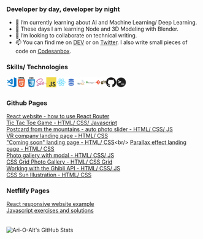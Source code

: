 ### Developer by day, developer by night


- 🔭 I’m currently learning about AI and Machine Learning/ Deep Learning.
- 🌱 These days I am learning Node and 3D Modeling with Blender.
- 👯 I’m looking to collaborate on technical writing.
- 📫 You can find me on [DEV](https://dev.to/ari_o) or on [Twitter](https://twitter.com/ArikaAlt). I also write small pieces of code on [Codesanbox](https://codesandbox.io/u/Ari-O-Alt).

### Skills/ Technologies

<img align="left" alt="Visual Studio Code" width="26px" src="https://raw.githubusercontent.com/github/explore/80688e429a7d4ef2fca1e82350fe8e3517d3494d/topics/visual-studio-code/visual-studio-code.png" />
<img align="left" alt="HTML5" width="26px" src="https://raw.githubusercontent.com/github/explore/80688e429a7d4ef2fca1e82350fe8e3517d3494d/topics/html/html.png" />
<img align="left" alt="CSS3" width="26px" src="https://raw.githubusercontent.com/github/explore/80688e429a7d4ef2fca1e82350fe8e3517d3494d/topics/css/css.png" />
<img align="left" alt="Sass" width="26px" src="https://raw.githubusercontent.com/github/explore/80688e429a7d4ef2fca1e82350fe8e3517d3494d/topics/sass/sass.png" />
<img align="left" alt="JavaScript" width="26px" src="https://raw.githubusercontent.com/github/explore/80688e429a7d4ef2fca1e82350fe8e3517d3494d/topics/javascript/javascript.png"/>
<img align="left" alt="React" width="26px" src="https://raw.githubusercontent.com/github/explore/80688e429a7d4ef2fca1e82350fe8e3517d3494d/topics/react/react.png" />
<img align="left" alt="SQL" width="26px" src="https://raw.githubusercontent.com/github/explore/80688e429a7d4ef2fca1e82350fe8e3517d3494d/topics/sql/sql.png" />
<img align="left" alt="MySQL" width="26px" src="https://raw.githubusercontent.com/github/explore/80688e429a7d4ef2fca1e82350fe8e3517d3494d/topics/mysql/mysql.png" />
<img align="left" alt="MongoDB" width="26px" src="https://raw.githubusercontent.com/github/explore/80688e429a7d4ef2fca1e82350fe8e3517d3494d/topics/mongodb/mongodb.png" />
<img align="left" alt="Git" width="26px" src="https://raw.githubusercontent.com/github/explore/80688e429a7d4ef2fca1e82350fe8e3517d3494d/topics/git/git.png" />
<img align="left" alt="GitHub" width="26px" src="https://raw.githubusercontent.com/github/explore/78df643247d429f6cc873026c0622819ad797942/topics/github/github.png" />
<img align="left" alt="Terminal" width="26px" src="https://raw.githubusercontent.com/github/explore/80688e429a7d4ef2fca1e82350fe8e3517d3494d/topics/terminal/terminal.png" />
<br/>
<br/>

### Github Pages
[React website - how to use React Router](https://ari-o-alt.github.io/react_router_multipage_website/#/)<br/>
[Tic Tac Toe Game - HTML/ CSS/ Javascript](https://ari-o-alt.github.io/tic_tac_toe_game/)<br/>
[Postcard from the mountains - auto photo slider - HTML/ CSS/ JS](https://ari-o-alt.github.io/postcard_from_the_mountains_photo_slider/)<br/>
[VR company landing page - HTML/ CSS](https://ari-o-alt.github.io/VR-Company-landing-page/)<br/>
["Coming soon" landing page - HTML/ CSS](https://ari-o-alt.github.io/.)<br/>
[Parallax effect landing page - HTML/ CSS](https://ari-o-alt.github.io/simple_parallax_webiste/)<br/>
[Photo gallery with modal - HTML/ CSS/ JS](https://ari-o-alt.github.io/image_gallery_with_modal_pure_Js/)<br/>
[CSS Grid Photo Gallery - HTML/ CSS Grid](https://ari-o-alt.github.io/CSS_grid_photo_gallery/)<br/>
[Working with the Ghibli API - HTML/ CSS/ JS](https://ari-o-alt.github.io/studio_ghibli_API/)<br/>
[CSS Sun Illustration - HTML/ CSS](https://ari-o-alt.github.io/CSS_Sun/)<br/>

### Netflify Pages
[React responsive website example](https://pedantic-heyrovsky-5be9ce.netlify.app/)<br/>
[Javascript exercises and solutions](https://peaceful-johnson-bd9090.netlify.app/)<br/>
<br/>
<br/>
![Ari-O-Alt's GitHub Stats](https://github-readme-stats.vercel.app/api?username=Ari-O-Alt&show_icons=true)<br/>


